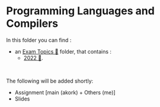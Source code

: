 # Programming Languages and Compilers



In this folder you can find :
- an [Exam Topics 📂](https://github.com/tsiggi/CSD-Auth/tree/main/4th%20Semester/Programming%20Languages%20and%20Compilers/%CE%98%CE%AD%CE%BC%CE%B1%CF%84%CE%B1) folder, that contains :
    - [2022 📂](https://github.com/tsiggi/CSD-Auth/tree/main/4th%20Semester/Programming%20Languages%20and%20Compilers/%CE%98%CE%AD%CE%BC%CE%B1%CF%84%CE%B1/2022).

<br/>

The following will be added shortly:
- Assignment [main (akork) + Others (me)] 
- Slides 